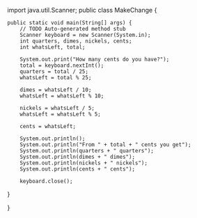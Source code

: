 
import java.util.Scanner;
public class MakeChange {

	public static void main(String[] args) {
		// TODO Auto-generated method stub
		Scanner keyboard = new Scanner(System.in);
		int quarters, dimes, nickels, cents;
		int whatsLeft, total;
		
		System.out.print("How many cents do you have?");
		total = keyboard.nextInt();
		quarters = total / 25;
		whatsLeft = total % 25;
		
		dimes = whatsLeft / 10;
		whatsLeft = whatsLeft % 10;
		
		nickels = whatsLeft / 5;
		whatsLeft = whatsLeft % 5;
		
		cents = whatsLeft;
				
		System.out.println();
		System.out.println("From " + total + " cents you get");
		System.out.println(quarters + " quarters");
		System.out.println(dimes + " dimes");
		System.out.println(nickels + " nickels");
		System.out.println(cents + " cents");

		keyboard.close();
}

}

